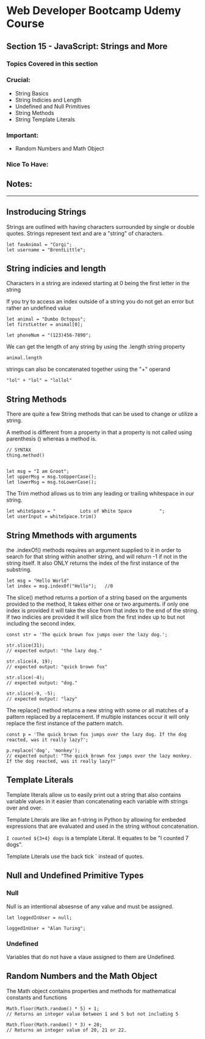 # Web Developer Bootcamp Udemy Course

## Section 15 - JavaScript: Strings and More

### Topics Covered in this section

### Crucial:
- String Basics
- String Indicies and Length
- Undefined and Null Primitives
- String Methods
- String Template Literals

### Important: 
- Random Numbers and Math Object


### Nice To Have:


## Notes:
- - -

## Instroducing Strings
Strings are outlined with having characters surrounded by single or double quotes.
Strings represent text and are a "string" of characters.
```
let favAnimal = "Corgi";
let username = "BrentLittle";
```

## String indicies and length
Characters in a string are indexed starting at 0 being the first letter in the string

If you try to access an index outside of a string you do not get an error but rather an undefined value

```
let animal = "Dumbo Octopus";
let firstLetter = animal[0];

let phoneNum = "(123)456-7890";
```

We can get the length of any string by using the .length string property
```
animal.length
```

strings can also be concatenated together using the "+" operand
```
"lol" + "lol" = "lollol"
```


## String Methods

There are quite a few String methods that can be used to change or utilize a string.

A method is different from a property in that a property is not called using parenthesis () whereas a method is.
```
// SYNTAX
thing.method()


let msg = "I am Groot";
let upperMsg = msg.toUpperCase();
let lowerMsg = msg.toLowerCase();
```

The Trim method allows us to trim any leading or trailing whitespace in our string.
```
let whiteSpace = "         Lots of White Space          ";
let userInput = whiteSpace.trim()
```

## String Mmethods with arguments
the .indexOf() methods requires an argument supplied to it in order to search for that string within another string, and will return -1 if not in the string itself. It also ONLY returns the index of the first instance of the substring.

```
let msg = "Hello World"
let index = msg.indexOf("Hello");   //0
```

The slice() method returns a portion of a string based on the arguments provided to the method,
It takes either one or two arguments. if only one index is provided it will take the slice from that index to the end of the string. If two indicies are provided it will slice from the first index up to but not including the second index.
```
const str = 'The quick brown fox jumps over the lazy dog.';

str.slice(31);
// expected output: "the lazy dog."

str.slice(4, 19);
// expected output: "quick brown fox"

str.slice(-4);
// expected output: "dog."

str.slice(-9, -5);
// expected output: "lazy"
```

The replace() method returns a new string with some or all matches of a pattern replaced by a replacement.
If multiple instances occur it will only replace the first instance of the pattern match.
```
const p = 'The quick brown fox jumps over the lazy dog. If the dog reacted, was it really lazy?';

p.replace('dog', 'monkey');
// expected output: "The quick brown fox jumps over the lazy monkey. If the dog reacted, was it really lazy?"
```


## Template Literals

Template literals allow us to easily print out a string that also contains variable values in it easier than concatenating each variable with strings over and over.

Template Literals are like an f-string in Python by allowing for embeded expressions that are evaluated and used in the string without concatenation.

`I counted ${3+4} dogs` is a template Literal. It equates to be "I counted 7 dogs".

Template Literals use the back tick ` instead of quotes.


## Null and Undefined Primitive Types

### Null
Null is an intentional absesnse of any value and must be assigned.

```
let loggedInUser = null;

loggedInUser = "Alan Turing";
```

### Undefined
Variables that do not have a vlaue assigned to them are Undefined.


## Random Numbers and the Math Object
The Math object contains properties and methods for mathematical constants and functions


```
Math.floor(Math.random() * 5) + 1;
// Returns an integer value between 1 and 5 but not including 5

Math.floor(Math.random() * 3) + 20;
// Returns an integer value of 20, 21 or 22.

```
